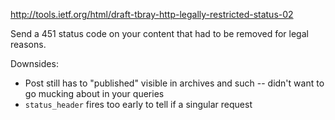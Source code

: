 http://tools.ietf.org/html/draft-tbray-http-legally-restricted-status-02

Send a 451 status code on your content that had to be removed for legal reasons.

Downsides:

* Post still has to "published" visible in archives and such -- didn't want to
go mucking about in your queries
* `status_header` fires too early to tell if a singular request

